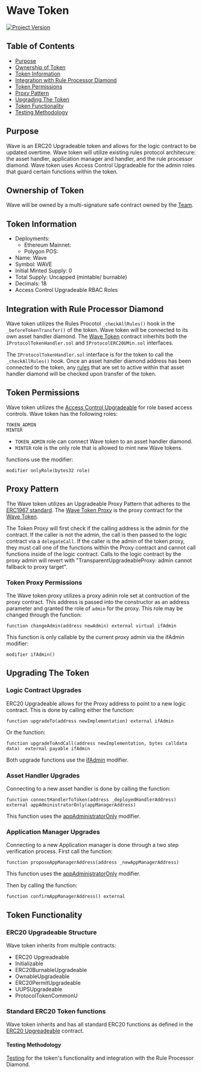 # Wave Token 
[![Project Version][version-image]][version-url]


## Table of Contents
- [Purpose](#purpose)
- [Ownership of Token](#ownership-of-token)
- [Token Information](#token-information)
- [Integration with Rule Processor Diamond](#integration-with-rule-processor-diamond)
- [Token Permissions](#token-permissions)
- [Proxy Pattern](#proxy-pattern)
- [Upgrading The Token](#upgrading-the-token)
- [Token Functionality](#token-functionality)
- [Testing Methodology](#testing-methodology)



## Purpose 
Wave is an ERC20 Upgradeable token and allows for the logic contract to be updated overtime. Wave token will utilize existing rules protocol architecure: the asset handler, application manager and handler, and the rule processor diamond. Wave token uses Access Control Upgradeable for the admin roles that guard certain functions within the token.  


## Ownership of Token

Wave will be owned by a multi-signature safe contract owned by the [Team](mailto:engineering@thrackle.io).

## Token Information
- Deployments: 
    - Ethereum Mainnet: <Mainnet Address>
    - Polygon POS: <Polygon Address> 
- Name: Wave 
- Symbol: WAVE 
- Initial Minted Supply: 0 
- Total Supply: Uncapped (mintable/ burnable)
- Decimals: 18 
- Access Control Upgradeable RBAC Roles 

## Integration with Rule Processor Diamond 
Wave token utilizes the Rules Procotol `_checkAllRules()` hook in the `_beforeTokenTransfer()` of the token. Wave token will be connected to its own asset handler diamond. The [Wave Token](../../../src/token/ProtocolToken.sol) contract inherhits both the `IProtocolTokenHandler.sol` and `IProtocolERC20UMin.sol` interfaces.

The `IProtocolTokenHandler.sol` interface is for the token to call the `_checkAllRules()` hook. Once an asset handler diamond address has been connected to the token, any [rules](https://github.com/thrackle-io/tron/tree/main/docs/userGuides/rules) that are set to active within that asset handler diamond will be checked upon transfer of the token. 

## Token Permissions
Wave token utilizes the [Access Control Upgradeable](https://github.com/OpenZeppelin/openzeppelin-contracts-upgradeable/blob/master/contracts/access/AccessControlUpgradeable.sol) for role based access controls.
Wave token has the following roles: 
```solidity
TOKEN_ADMIN 
MINTER
```
- `TOKEN_ADMIN` role can connect Wave token to an asset handler diamond.  
- `MINTER` role is the only role that is allowed to mint new Wave tokens.

functions use the modifier:
```solidity
modifier onlyRole(bytes32 role)
```

## Proxy Pattern 

The Wave token utilizes an Upgradeable Proxy Pattern that adheres to the [ERC1967 standard](https://eips.ethereum.org/EIPS/eip-1967). The [Wave Token Proxy](../../../src/token/ProtocolTokenProxy.sol) is the proxy contract for the [Wave Token](../../../src/token/ProtocolToken.sol). 

The Token Proxy will first check if the calling address is the admin for the contract. If the caller is not the admin, the call is then passed to the logic contract via a `delegateCall`. If the caller is the admin of the token proxy, they must call one of the functions within the Proxy contract and cannot call functions inside of the logic contract. Calls to the logic contract by the proxy admin will revert with "TransparentUpgradeableProxy: admin cannot fallback to proxy target". 

### Token Proxy Permissions 
The Wave token proxy utilizes a proxy admin role set at contruction of the proxy contract. This address is passed into the constructor as an address parameter and granted the role of `admin` for the proxy. This role may be changed through the function: 

```solidity
function changeAdmin(address newAdmin) external virtual ifAdmin
```

This function is only callable by the current proxy admin via the ifAdmin modifier: 

```solidity
modifier ifAdmin() 
```

## Upgrading The Token 
### Logic Contract Upgrades
ERC20 Upgradeable allows for the Proxy address to point to a new logic contract. This is done by calling either the function: 
```solidity
function upgradeTo(address newImplementation) external ifAdmin
```
Or the function:
```solidity
function upgradeToAndCall(address newImplementation, bytes calldata data)  external payable ifAdmin
```
Both upgrade functions use the [ifAdmin](#token-permissions) modifier. 

### Asset Handler Upgrades
Connecting to a new asset handler is done by calling the function: 
```solidity
function connectHandlerToToken(address _deployedHandlerAddress) external appAdministratorOnly(appManagerAddress) 
```
This function uses the [appAdministratorOnly](#token-permissions) modifier. 

### Application Manager Upgrades 
Connecting to a new Application manager is done through a two step verification process. First call the function: 
```solidity
function proposeAppManagerAddress(address _newAppManagerAddress)
```
This function uses the [appAdministratorOnly](#token-permissions) modifier. 

Then by calling the function: 
```solidity
function confirmAppManagerAddress() external
```

## Token Functionality 
### ERC20 Upgradeable Structure
Wave token inherits from multiple contracts: 
- ERC20 Upgreadeable
- Initializable 
- ERC20BurnableUpgradeable 
- OwnableUpgradeable 
- ERC20PermitUpgradeable 
- UUPSUpgradeable 
- ProtocolTokenCommonU 

### Standard ERC20 Token functions 
Wave token inherits and has all standard ERC20 functions as defined in the [ERC20 Upgreadeable](https://github.com/OpenZeppelin/openzeppelin-contracts-upgradeable/blob/master/contracts/token/ERC20/ERC20Upgradeable.sol) contract. 

#### Testing Methodology 
[Testing](./ERC20_UPGRADEABLE_TESTING_METHODOLOGY.md) for the token's functionality and integration with the Rule Processor Diamond.


<!-- These are the header links -->
[version-image]: https://img.shields.io/badge/Version-1.0.0-brightgreen?style=for-the-badge&logo=appveyor
[version-url]: https://github.com/thrackle-io/wave